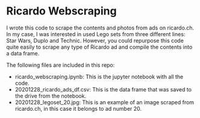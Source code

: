 # Ricardo Webscraping
I wrote this code to scrape the contents and photos from ads on ricardo.ch. In my case, I was interested in used Lego sets from three different lines: Star Wars, Duplo and Technic. However, you could repurpose this code quite easily to scrape any type of Ricardo ad and compile the contents into a data frame.

The following files are included in this repo:
- ricardo_webscraping.ipynb: This is the jupyter notebook with all the code.
- 20201228_ricardo_ads_df.csv: This is the data frame that was saved to the drive from the notebook.
- 20201228_legoset_20.jpg: This is an example of an image scraped from ricardo.ch, in this case it belongs to ad number 20.
